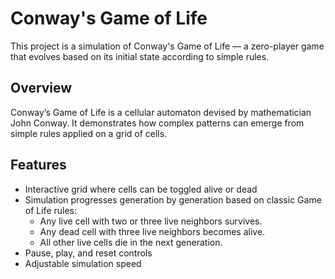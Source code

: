 # Conway's Game of Life

This project is a simulation of Conway's Game of Life — a zero-player game that evolves based on its initial state according to simple rules.

## Overview

Conway’s Game of Life is a cellular automaton devised by mathematician John Conway. It demonstrates how complex patterns can emerge from simple rules applied on a grid of cells.

##  Features

- Interactive grid where cells can be toggled alive or dead
- Simulation progresses generation by generation based on classic Game of Life rules:
  - Any live cell with two or three live neighbors survives.
  - Any dead cell with three live neighbors becomes alive.
  - All other live cells die in the next generation.
- Pause, play, and reset controls
- Adjustable simulation speed 

